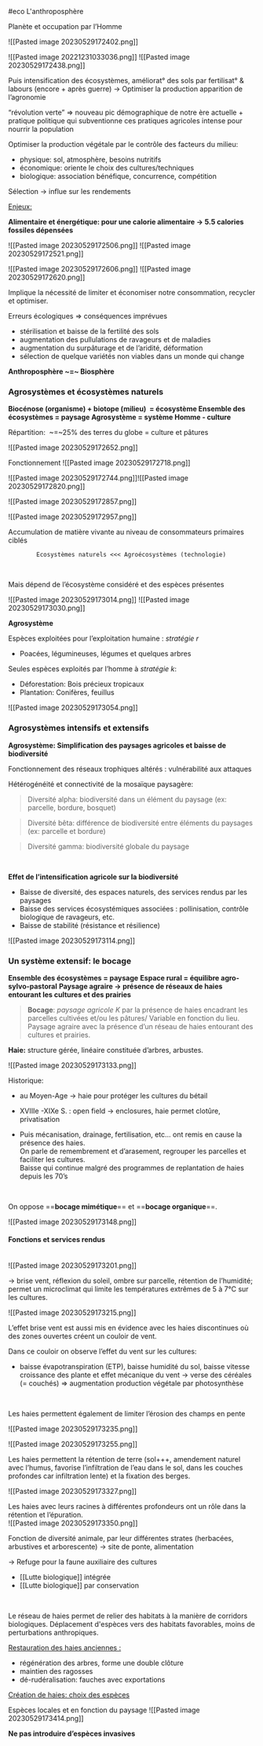 #eco
L'anthroposphère

  
  

Planète et occupation par l’Homme

![[Pasted image 20230529172402.png]]

![[Pasted image 20221231033036.png]]
![[Pasted image 20230529172438.png]]

Puis intensification des écosystèmes, améliorat° des sols par fertilisat° & labours (encore + après guerre) -> Optimiser la production apparition de l’agronomie

“révolution verte” => nouveau pic démographique de notre ère actuelle + pratique politique qui subventionne ces pratiques agricoles intense pour nourrir la population

Optimiser la production végétale par le contrôle des facteurs du milieu:
- physique: sol, atmosphère, besoins nutritifs
- économique: oriente le choix des cultures/techniques
-  biologique: association bénéfique, concurrence, compétition

Sélection -> influe sur les rendements
<br>
  

<u>Enjeux:</u>

**Alimentaire et énergétique: pour une calorie alimentaire -> 5.5 calories fossiles dépensées**

![[Pasted image 20230529172506.png]]
![[Pasted image 20230529172521.png]]

![[Pasted image 20230529172606.png]]
![[Pasted image 20230529172620.png]]

Implique la nécessité de limiter et économiser notre consommation, recycler et optimiser.
<br>

Erreurs écologiques => conséquences imprévues
- stérilisation et baisse de la fertilité des sols
- augmentation des pullulations de ravageurs et de maladies
- augmentation du surpâturage et de l’aridité, déformation
- sélection de quelque variétés non viables dans un monde qui change


**Anthroposphère ~=~ Biosphère**
  

### Agrosystèmes et écosystèmes naturels

**Biocénose (organisme) + biotope (milieu)  = écosystème
Ensemble des écosystèmes = paysage
Agrosystème = système Homme - culture**


Répartition:  ~=~25% des terres du globe = culture et pâtures

![[Pasted image 20230529172652.png]]
<br>
  
  

Fonctionnement
![[Pasted image 20230529172718.png]]


![[Pasted image 20230529172744.png]]![[Pasted image 20230529172820.png]]

![[Pasted image 20230529172857.png]]

![[Pasted image 20230529172957.png]]

Accumulation de matière vivante au niveau de consommateurs primaires ciblés

			Ecosystèmes naturels <<< Agroécosystèmes (technologie)
<br> 

Mais dépend de l’écosystème considéré et des espèces présentes

![[Pasted image 20230529173014.png]]
![[Pasted image 20230529173030.png]]
<br>
  

**Agrosystème**
<br>
  
Espèces exploitées pour l’exploitation humaine : *stratégie r*
* Poacées, légumineuses, légumes et quelques arbres

Seules espèces exploités par l’homme à *stratégie k*:
* Déforestation: Bois précieux tropicaux
* Plantation: Conifères, feuillus

![[Pasted image 20230529173054.png]]
<br>
  

### Agrosystèmes intensifs et extensifs

**Agrosystème: Simplification des paysages agricoles et baisse de biodiversité**

Fonctionnement des réseaux trophiques altérés : vulnérabilité aux attaques
<br>

Hétérogénéité et connectivité de la mosaïque paysagère:

>Diversité alpha: biodiversité dans un élément du paysage (ex: parcelle, bordure, bosquet)

>Diversité bêta: différence de biodiversité entre éléments du paysages (ex: parcelle et bordure)

>Diversité gamma: biodiversité globale du paysage
<br>
  

**Effet de l’intensification agricole sur la biodiversité**
* Baisse de diversité, des espaces naturels, des services rendus par les paysages
* Baisse des services écosystémiques associées : pollinisation, contrôle biologique de ravageurs, etc.
* Baisse de stabilité (résistance et résilience)

![[Pasted image 20230529173114.png]]
<br>

### Un système extensif: le bocage

**Ensemble des écosystèmes = paysage**
**Espace rural = équilibre agro-sylvo-pastoral**
**Paysage agraire -> présence de réseaux de haies entourant les cultures et des prairies**
<br>

>**Bocage**: *paysage agricole K* par la présence de haies encadrant les parcelles cultivées et/ou les pâtures/ Variable en fonction du lieu.  
Paysage agraire avec la présence d’un réseau de haies entourant des cultures et prairies.

**Haie:** structure gérée, linéaire constituée d’arbres, arbustes.  

![[Pasted image 20230529173133.png]]

Historique: 
* au Moyen-Age -> haie pour protéger les cultures du bétail
- XVIIIe -XIXe S. : open field -> enclosures, haie permet clotûre, privatisation
* Puis mécanisation, drainage, fertilisation, etc… ont remis en cause la présence des haies.  
On parle de remembrement et d’arasement, regrouper les parcelles et faciliter les cultures.  
Baisse qui continue malgré des programmes de replantation de haies depuis les 70’s
<br>

On oppose ==**bocage mimétique**== et ==**bocage organique**==.  

![[Pasted image 20230529173148.png]]
<br>

#### Fonctions et services rendus
<br>
![[Pasted image 20230529173201.png]]

-> brise vent, réflexion du soleil, ombre sur parcelle, rétention de l’humidité; permet un microclimat qui limite les températures extrêmes de 5 à 7°C sur les cultures.

![[Pasted image 20230529173215.png]]

L’effet brise vent est aussi mis en évidence avec les haies discontinues où des zones ouvertes créent un couloir de vent. 

Dans ce couloir on observe l’effet du vent sur les cultures:
* baisse évapotranspiration (ETP), baisse humidité du sol, baisse vitesse croissance des plante et effet mécanique du vent -> verse des céréales (= couchés)
=> augmentation production végétale par photosynthèse
<br>

Les haies permettent également de limiter l’érosion des champs en pente
<br>  

![[Pasted image 20230529173235.png]]

![[Pasted image 20230529173255.png]]

Les haies permettent la rétention de terre (sol+++, amendement naturel avec l’humus, favorise l’infiltration de l’eau dans le sol, dans les couches profondes car infiltration lente) et la fixation des berges.
<br>

![[Pasted image 20230529173327.png]]

Les haies avec leurs racines à différentes profondeurs ont un rôle dans la rétention et l’épuration.
<br>
![[Pasted image 20230529173350.png]]

Fonction de diversité animale, par leur différentes strates (herbacées, arbustives et arborescente) 
-> site de ponte, alimentation

-> Refuge pour la faune auxiliaire des cultures
- [[Lutte biologique]] intégrée
- [[Lutte biologique]] par conservation
<br>

Le réseau de haies permet de relier des habitats à la manière de corridors biologiques.
Déplacement d'espèces vers des habitats favorables, moins de perturbations anthropiques.
<br>

<u>Restauration des haies anciennes :</u>
- régénération des arbres, forme une double clôture
- maintien des ragosses
- dé-rudéralisation: fauches avec exportations

  

<u>Création de haies: choix des espèces</u>

Espèces locales et en fonction du paysage
![[Pasted image 20230529173414.png]]

**Ne pas introduire d’espèces invasives**
